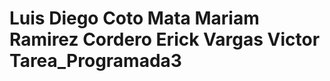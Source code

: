 Luis Diego Coto Mata
Mariam Ramirez Cordero
Erick Vargas Victor
Tarea_Programada3
=================
